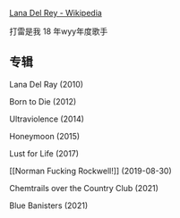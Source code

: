 [Lana Del Rey - Wikipedia](https://en.wikipedia.org/wiki/Lana_Del_Rey)

打雷是我 18 年wyy年度歌手


## 专辑

Lana Del Ray (2010)

Born to Die (2012)

Ultraviolence (2014)

Honeymoon (2015)

Lust for Life (2017)

[[Norman Fucking Rockwell!]] (2019-08-30)

Chemtrails over the Country Club (2021)

Blue Banisters (2021)